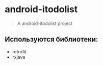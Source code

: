 # android-itodolist

> A android-itodolist project

## Используются библиотеки:

- retrofit
- rxjava
